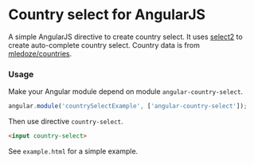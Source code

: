 Country select for AngularJS
======================

A simple AngularJS directive to create country select. It uses [select2](http://select2.github.io/select2/) to create auto-complete country select. Country data is from [mledoze/countries](https://github.com/mledoze/countries).

### Usage

Make your Angular module depend on module `angular-country-select`.

```javascript
angular.module('countrySelectExample', ['angular-country-select']);
```

Then use directive `country-select`.

```html
<input country-select>
```

See `example.html` for a simple example.
